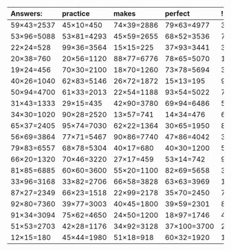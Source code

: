 | Answers: | practice | makes | perfect | ! |
| :--- | :--- | :--- | :--- | :--- |
| 59×43=2537 | 45×10=450 | 74×39=2886 | 79×63=4977 | 36×27=972 | 
| 53×96=5088 | 53×81=4293 | 45×59=2655 | 68×52=3536 | 70×82=5740 | 
| 22×24=528 | 99×36=3564 | 15×15=225 | 37×93=3441 | 30×92=2760 | 
| 20×38=760 | 20×56=1120 | 88×77=6776 | 78×65=5070 | 17×58=986 | 
| 19×24=456 | 70×30=2100 | 18×70=1260 | 73×78=5694 | 33×49=1617 | 
| 40×26=1040 | 62×83=5146 | 26×72=1872 | 15×13=195 | 90×17=1530 | 
| 50×94=4700 | 61×33=2013 | 22×54=1188 | 93×54=5022 | 76×33=2508 | 
| 31×43=1333 | 29×15=435 | 42×90=3780 | 69×94=6486 | 59×60=3540 | 
| 34×30=1020 | 90×28=2520 | 13×57=741 | 14×34=476 | 66×30=1980 | 
| 65×37=2405 | 95×74=7030 | 62×22=1364 | 30×65=1950 | 88×44=3872 | 
| 56×69=3864 | 77×71=5467 | 90×86=7740 | 47×86=4042 | 39×78=3042 | 
| 79×83=6557 | 68×78=5304 | 40×17=680 | 40×30=1200 | 53×53=2809 | 
| 66×20=1320 | 70×46=3220 | 27×17=459 | 53×14=742 | 96×45=4320 | 
| 81×85=6885 | 60×60=3600 | 55×20=1100 | 82×69=5658 | 30×16=480 | 
| 33×96=3168 | 33×82=2706 | 66×58=3828 | 63×63=3969 | 14×23=322 | 
| 87×27=2349 | 66×23=1518 | 22×99=2178 | 35×70=2450 | 76×83=6308 | 
| 92×80=7360 | 39×77=3003 | 40×45=1800 | 39×59=2301 | 89×31=2759 | 
| 91×34=3094 | 75×62=4650 | 24×50=1200 | 18×97=1746 | 46×54=2484 | 
| 51×53=2703 | 42×28=1176 | 34×92=3128 | 37×100=3700 | 29×68=1972 | 
| 12×15=180 | 45×44=1980 | 51×18=918 | 60×32=1920 | 12×34=408 | 
